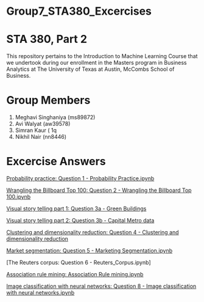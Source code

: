 # Group7_STA380_Excercises

# STA 380, Part 2
This repository pertains to the Introduction to Machine Learning Course that we undertook during our enrollment in the Masters program in Business Analytics at The University of Texas at Austin, McCombs School of Business.

# Group Members
1. Meghavi Singhaniya (ms89872)
2. Avi Walyat (aw39578)
3. Simran Kaur (  1q
4. Nikhil Nair (nn8446)

# Excercise Answers
[Probability practice: Question 1 - Probability Practice.ipynb](https://github.com/meghavi1610/Group7_STA380_Excercises/blob/main/Question%201%20-%20Probability%20Practice.ipynb)

[Wrangling the Billboard Top 100: Question 2 - Wrangling the Billboard Top 100.ipynb](https://github.com/meghavi1610/Group7_STA380_Excercises/blob/main/Question%202%20-%20Wrangling%20the%20Billboard%20Top%20100.ipynb)

[Visual story telling part 1: Question 3a - Green Buildings](https://github.com/meghavi1610/Group7_STA380_Excercises/blob/main/Question%203a%20-%20Green%20Buildings.ipynb)

[Visual story telling part 2: Question 3b - Capital Metro data](https://github.com/meghavi1610/Group7_STA380_Excercises/blob/main/Question%203a%20-%20Green%20Buildings.ipynb)

[Clustering and dimensionality reduction: Question 4 - Clustering and dimensionality reduction](https://github.com/meghavi1610/Group7_STA380_Excercises/blob/main/Question%204%20-%20Clustering%20and%20dimensionality%20reduction.ipynb)

[Market segmentation: Question 5 - Marketing Segmentation.ipynb](https://github.com/meghavi1610/Group7_STA380_Excercises/blob/main/Question%205%20-%20Market%20Segmentation.ipynb)

[The Reuters corpus: Question 6 - Reuters_Corpus.ipynb]

[Association rule mining: Association Rule mining.ipynb](https://github.com/meghavi1610/Group7_STA380_Excercises/blob/main/Question%207%20-%20Association%20Rule%20Mining.ipynb)

[Image classification with neural networks: Question 8 - Image classification with neural networks.ipynb](https://github.com/meghavi1610/Group7_STA380_Excercises/blob/main/Question%208%20-%20Image%20classification%20with%20neural%20networks.ipynb)

